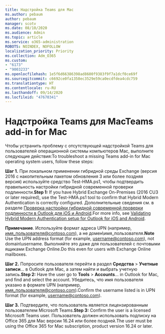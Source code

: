 ```yaml
---
title: Надстройка Teams для Mac
ms.author: pebaum
author: pebaum
manager: scotv
ms.date: 08/10/2020
ms.audience: Admin
ms.topic: article
ms.service: o365-administration
ROBOTS: NOINDEX, NOFOLLOW
localization_priority: Priority
ms.collection: Adm_O365
ms.custom:
- "6173"
- "9003233"
ms.openlocfilehash: 1e5f6d66386398ad8600f9383f9f7a1dcf0ce69f
ms.sourcegitcommit: c6692ce0fa1358ec3529e59ca0ecdfdea4cdc759
ms.translationtype: HT
ms.contentlocale: ru-RU
ms.lasthandoff: 09/14/2020
ms.locfileid: "47670341"
---
```

# <a name="teams-add-in-for-mac"></a><span data-ttu-id="5ed69-102">Надстройка Teams для Mac</span><span class="sxs-lookup"><span data-stu-id="5ed69-102">Teams add-in for Mac</span></span>

<span data-ttu-id="5ed69-103">Чтобы устранить проблему с отсутствующей надстройкой Teams для пользователей операционной системы компьютеров Mac, выполните следующие действия:</span><span class="sxs-lookup"><span data-stu-id="5ed69-103">To troubleshoot a missing Teams add-in for Mac operating system users, follow these steps:</span></span>

<span data-ttu-id="5ed69-104">**Шаг 1.** При локальном применении гибридной среды Exchange (версия 2016 с накопительным пакетом обновления 3 или более поздняя версия) используйте средство Test-HMA.ps1, чтобы подтвердить правильность настройки гибридной современной проверки подлинности.</span><span class="sxs-lookup"><span data-stu-id="5ed69-104">**Step 1:** If you have Hybrid Exchange On-Premises (2016 CU3 or later required), use the Test-HMA.ps1 tool to confirm that Hybrid Modern Authentication is correctly configured.</span></span> <span data-ttu-id="5ed69-105">Дополнительные сведения см. в разделе [Проверка настройки гибридной современной проверки подлинности в Outlook для iOS и Android](https://aka.ms/AA980zq).</span><span class="sxs-lookup"><span data-stu-id="5ed69-105">For more info, see [Validating Hybrid Modern Authentication setup for Outlook for iOS and Android](https://aka.ms/AA980zq).</span></span>  

<span data-ttu-id="5ed69-106">**Примечание**. Используйте формат адреса UPN (например, [имя_пользователя@contoso.com](mailto:username@contoso.com)), а не домен\имя_пользователя.</span><span class="sxs-lookup"><span data-stu-id="5ed69-106">**Note** Use the UPN address format (for example, [username@contoso.com](mailto:username@contoso.com)), not domain\username.</span></span> <span data-ttu-id="5ed69-107">Выполняйте это даже для пользователей с почтовыми ящиками Exchange Online.</span><span class="sxs-lookup"><span data-stu-id="5ed69-107">Do this even for users with Exchange Online mailboxes.</span></span>

<span data-ttu-id="5ed69-108">**Шаг 2.** Попросите пользователя перейти в раздел **Средства** > **Учетные записи**... в Outlook для Mac, а затем найти и выбрать учетную запись.</span><span class="sxs-lookup"><span data-stu-id="5ed69-108">**Step 2:** Have the user go to **Tools** > **Accounts**... in Outlook for Mac, and find and select the account.</span></span> <span data-ttu-id="5ed69-109">Убедитесь, что имя пользователя указано в формате UPN (например, [имя_пользователя@contoso.com](mailto:username@contoso.com)).</span><span class="sxs-lookup"><span data-stu-id="5ed69-109">Confirm the username listed is in UPN format (for example, [username@contoso.com](mailto:username@contoso.com)).</span></span>

<span data-ttu-id="5ed69-110">**Шаг 3.** Подтвердите, что пользователь является лицензированным пользователем Microsoft Teams.</span><span class="sxs-lookup"><span data-stu-id="5ed69-110">**Step 3:** Confirm the user is a licensed Microsoft Teams user.</span></span> <span data-ttu-id="5ed69-111">Пользователь должен использовать подписку на Office 365 для Mac версии 16.24 или более поздней.</span><span class="sxs-lookup"><span data-stu-id="5ed69-111">The user must be using the Office 365 for Mac subscription, product version 16.24 or later.</span></span>